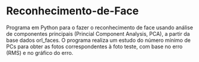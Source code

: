 # Reconhecimento-de-Face

Programa em Python para o fazer o reconhecimento de face usando análise de componentes principais (Princial Component Analysis, PCA), a partir da base dados orl_faces.
O programa realiza um estudo do número mínimo de PCs para obter as fotos correspondentes à foto teste, com base no erro (RMS) e no gráfico do erro.
